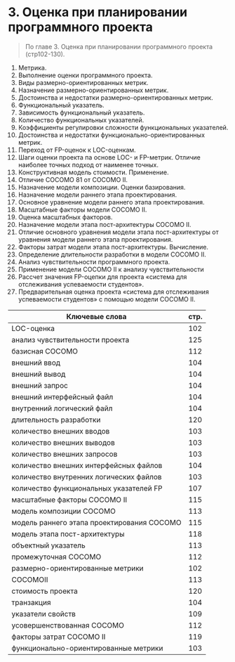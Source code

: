 # 3. Оценка при планировании программного проекта
> По главе 3. Оценка при планировании программного проекта (стр102-130).

1. Метрика.
2. Выполнение оценки программного проекта.
3. Виды размерно-ориентированных метрик.
4. Назначение размерно-ориентированных метрик.
5. Достоинства и недостатки размерно-ориентированных метрик.
6. Функциональный указатель.
7. Зависимость функциональный указатель.
8. Количество функциональных указателей.
9. Коэффициенты регулировки сложности функциональных указателей.
10. Достоинства и недостатки функционально-ориентированных метрик.
11. Переход от FP-оценок к LOC-оценкам.
12. Шаги оценки проекта па основе LOC- и FP-метрик. Отличие наиболее точных подход от наименее точных.
13. Конструктивная модель стоимости. Применение.
14. Отличие СОСОМО 81 от СОСОМО II.
15. Назначение модели композиции. Оценки базирования.
16. Назначение модели раннего этапа проектирования.
17. Основное уравнение модели раннего этапа проектирования.
18. Масштабные факторы модели СОСОМО II.
19. Оценка масштабных факторов.
20. Назначение модели этапа пост-архитектуры СОСОМО II.
21. Отличие основного уравнения модели этапа пост-архитектуры от уравнения модели раннего этапа проектирования.
22. Факторы затрат модели этапа пост-архитектуры. Вычисление.
23. Определение длительности разработки в модели СОСОМО II.
24. Анализ чувствительности программного проекта.
25. Применение модели СОСОМО II к анализу чувствительности
26. Рассчет значения FP-оцепки для проекта «система для отслеживания успеваемости студентов».
27. Предварительная оценка проекта «система для отслеживания успеваемости студентов» с помощью модели СОСОМО II.

Ключевые слова | стр.
-----|-----
LOC-оценка					|					102
анализ	чувствительности проекта			|		125
базисная СОСОМО				|					112
внешний	ввод					|					104
внешний	вывод					|				104
внешний	запрос					|				104
внешний	интерфейсный файл				|			104
внутренний логический файл				|				104
длительность разработки					|			120
количество	внешних 	вводов 			|				103
количество	внешних 	выводов  		|					103
количество	внешних 	запросов  		|					103
количество	внешних 	интерфейсных файлов 		|			104
количество	внутренних логических файлов 			|		103
количество	функциональных указателей FP 			|		107
масштабные факторы СОСОМО II			|				115
модель	композиции СОСОМО 				|			113
модель	раннего этапа проектирования СОСОМО 		|	115
модель	этапа пост-архитектуры 			|			118
объектный указатель  					|				113
промежуточная СОСОМО				|				112
размерно-ориентированные метрики  			|			102
COCOMOII						|					113
стоимость	проекта 				|					120
транзакция  						|				104
указатели свойств  				|					109
усовершенствованная СОСОМО  			|				112
факторы затрат СОСОМО II				|				119
функционально-ориентированные метрики  			|		103
